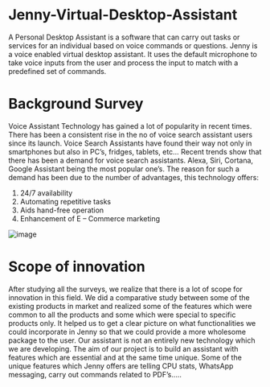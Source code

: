 # Jenny-Virtual-Desktop-Assistant

A Personal Desktop Assistant is a software that can carry out tasks or services for an individual based on voice commands or questions.
Jenny is a voice enabled virtual desktop assistant. It uses the default microphone to take voice inputs from the user and process the 
input to match with a predefined set of commands. 

# Background Survey

Voice Assistant Technology has gained a lot of popularity in recent times. There has been a consistent rise in the no of voice search assistant users since its launch. 
Voice Search Assistants have found their way not only in smartphones but also in PC’s, fridges, tablets, etc…
Recent trends show that there has been a demand for voice search assistants. Alexa, Siri, Cortana, Google Assistant being the most popular one’s.
The reason for such a demand has been due to the number of advantages, this technology offers:
1)  24/7 availability
2)	Automating repetitive tasks
3)	Aids hand-free operation
4)  Enhancement of E – Commerce marketing 

![image](https://user-images.githubusercontent.com/95115949/182922787-e757d3c3-01c7-459c-a0a1-ef7af834dc06.png)

# Scope of innovation
After studying all the surveys, we realize that there is a lot of scope for innovation in this field. We did a comparative study between some of the existing products 
in market and realized some of the features which were common to all the products and some which were special to specific products only.
It helped us to get a clear picture on what functionalities we could incorporate in Jenny so that we could provide a more wholesome package to the user. 
Our assistant is not an entirely new technology which we are developing. The aim of our project is to build an assistant with features which are essential 
and at the same time unique. Some of the unique features which Jenny offers are telling CPU stats, WhatsApp messaging, carry out commands related to PDF’s.....

